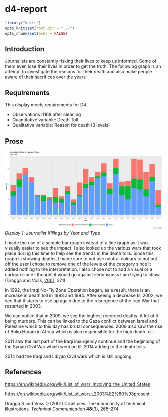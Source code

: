 d4-report
================

``` r
library("knitr")  
opts_knit$set(root.dir = "../")  
opts_chunk$set(echo = FALSE)  
```

## Introduction

Journalists are constantly risking their lives to keep us informed. Some
of them even lose their lives in order to get the truth. The following
graph is an attempt to investigate the reasons for their death and also
make people aware of their sacrifices over the years

## Requirements

This display meets requirements for D4.

  - Observations :1168 after cleaning
  - Quantitative variable: Death Toll
  - Qualitative variable: Reason for death (3 levels)

## Prose

![](../figures/journalists.png)<!-- --> *Display 1: Journalist Killings
by Year and Type*

I made the use of a sample bar graph instead of a line graph as it was
visually easier to see the impact. I also looked up the various wars
that took place during this time to help see the trends in the death
tolls. Since this graph is showing deaths, I made sure to not use
neutral colours to not put off the user.I chose to remove one of the
levels of the category since it added nothing to the interpretation. I
also chose not to add a visual or a cartoon since I thought it would go
against seriousness I am trying to show. (Dragga and Voss,
[2001](#ref-DraggaVoss), 271)

In 1992, the Iraqi No-Fly Zone Operation began, as a result, there is an
increase in death toll in 1993 and 1994. After seeing a decrease till
2002, we see that it starts to rise up again due to the resurgence of
the Iraq War that restarted in 2003.

We can notice that in 2009, we see the highest recorded deaths. A lot of
it being murders. This can be linked to the Gaza conflict between Israel
and Palestine which to this day has brutal consequences. 2009 also saw
the rise of Boko Haram in Africa which is also responsible for the high
death toll.

2011 saw the last part of the Iraqi insurgency continue and the
beginning of the Syrian Civil War which went on till 2014 adding to the
death tolls.

2014 had the Iraqi and Libyan Civil wars which is still ongoing.

## References

<https://en.wikipedia.org/wiki/List_of_wars_involving_the_United_States>

<https://en.wikipedia.org/wiki/List_of_wars:_2003%E2%80%93present>

<div id="refs" class="references">

<div id="ref-DraggaVoss">

Dragga S and Voss D (2001) Cruel pies: The inhumanity of technical
illustrations. *Technical Communication* **48**(3), 265–274

</div>

</div>
